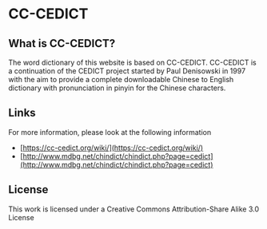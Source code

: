 CC-CEDICT
=========

What is CC-CEDICT?
------------------

The word dictionary of this website is based on CC-CEDICT. CC-CEDICT is a continuation of the CEDICT project started by Paul Denisowski in 1997 with the aim to provide a complete downloadable Chinese to English dictionary with pronunciation in pinyin for the Chinese characters.


Links
-----
For more information, please look at the following information

  * [https://cc-cedict.org/wiki/](https://cc-cedict.org/wiki/)
  * [http://www.mdbg.net/chindict/chindict.php?page=cedict](http://www.mdbg.net/chindict/chindict.php?page=cedict)


License
-------

This work is licensed under a Creative Commons Attribution-Share Alike 3.0 License 
